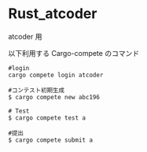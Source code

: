# Rust_atcoder

atcoder 用

以下利用する Cargo-compete のコマンド

```
#login
cargo compete login atcoder

#コンテスト初期生成
$ cargo compete new abc196

# Test
$ cargo compete test a

#提出
$ cargo compete submit a
```
